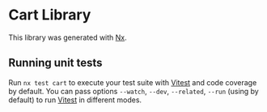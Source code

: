 # Cart Library

This library was generated with [Nx](https://nx.dev).

## Running unit tests

Run `nx test cart` to execute your test suite with [Vitest](https://vitest.dev/) and code coverage by default. You can pass options `--watch`, `--dev`, `--related`, `--run` (using by default) to run [Vitest](https://vitest.dev/) in different modes.
